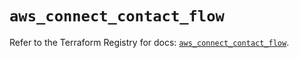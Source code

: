 # `aws_connect_contact_flow`

Refer to the Terraform Registry for docs: [`aws_connect_contact_flow`](https://registry.terraform.io/providers/hashicorp/aws/5.32.1/docs/resources/connect_contact_flow).
